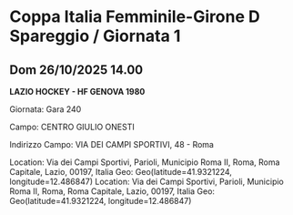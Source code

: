 

# Coppa Italia Femminile-Girone D Spareggio / Giornata 1

## Dom 26/10/2025 14.00

<strong>LAZIO HOCKEY - HF GENOVA 1980</strong>

Giornata: Gara 240

Campo: CENTRO GIULIO ONESTI 

Indirizzo Campo:  VIA DEI CAMPI SPORTIVI, 48 - Roma

Location: Via dei Campi Sportivi, Parioli, Municipio Roma II, Roma, Roma Capitale, Lazio, 00197, Italia
Geo: Geo(latitude=41.9321224, longitude=12.486847)
Location: Via dei Campi Sportivi, Parioli, Municipio Roma II, Roma, Roma Capitale, Lazio, 00197, Italia
Geo: Geo(latitude=41.9321224, longitude=12.486847)


